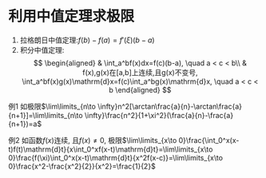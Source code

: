 # 利用中值定理求极限

1. 拉格朗日中值定理:$f(b)-f(a)=f'(\xi)(b-a)$
2. 积分中值定理:
   $$
   \begin{aligned}
   	& \int_a^bf(x)dx=f(c)(b-a), \quad a < c < b\\
   	& f(x),g(x)在[a,b]上连续,且g(x)不变号,
   	\int_a^bf(x)g(x)\mathrm{d}x=f(c)\int_a^bg(x)\mathrm{d}x,
   	\quad a < c < b
   \end{aligned}
   $$

例1 如极限$\lim\limits_{n\to \infty}n^2[\arctan\frac{a}{n}-\arctan\frac{a}{n+1}]=\lim\limits_{n\to \infty}\frac{n^2}{1+\xi^2}(\frac{a}{n}-\frac{a}{n+1})=a$

例2 如函数$f(x)$连续, 且$f(x)\not=0$, 极限$\lim\limits_{x\to 0}\frac{\int_0^x(x-t)f(t)\mathrm{d}t}{x\int_0^xf(x-t)\mathrm{d}t}=\lim\limits_{x\to 0}\frac{f(\xi)\int_0^x(x-t)\mathrm{d}t}{x^2f(x-c)}=\lim\limits_{x\to 0}\frac{x^2-\frac{x^2}{2}}{x^2}=\frac{1}{2}$
